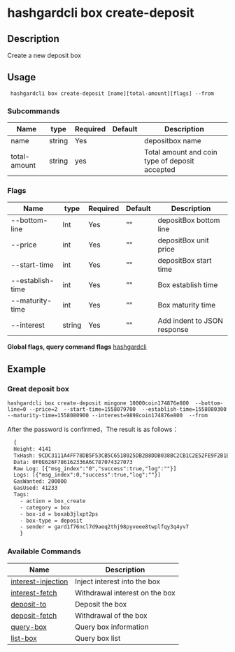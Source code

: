 # hashgardcli box create-deposit

## Description

Create a new deposit box


## Usage

```
 hashgardcli box create-deposit [name][total-amount][flags] --from
```

### Subcommands


| Name            | type  | Required  | Default| Description            |
| ------------ | ------ | -------- | ------ | -------------------- |
| name         | string | Yes       |        | depositbox name     |
| total-amount | string | yes       |        | Total amount and coin type of deposit accepted |

### Flags

| Name            | type  | Required  | Default| Description                      |
| ---------------- | ------ | -------- | ------ | ------------------------------ |
| --bottom-line    | Int    | Yes      | ""     | depositBox bottom line        |
| --price          | int    | Yes      | ""     |  depositBox unit price |
| --start-time     | int    | Yes       | ""     | depositBox start time               |
| --establish-time | int    | Yes      | ""     | Box establish time              |
| --maturity-time  | int    | Yes      | ""     | Box maturity time                   |
| --interest       | string | Yes      | ""     | Add indent to JSON response           |

**Global flags, query command flags** [hashgardcli](../README.md)

## Example
### Great deposit box
```shell
hashgardcli box create-deposit mingone 10000coin174876e800  --bottom-line=0 --price=2  --start-time=1558079700  --establish-time=1558080300 --maturity-time=1558080900 --interest=9898coin174876e800  --from
```
After the password is confirmed，The result is as follows：
```txt
  {
  Height: 4141
  TxHash: 9CDC3111A4FF78DB5F53CB5C6518025DB2B8DDB038BC2CB1C2E52FE9F2B1BD91
  Data: 0F0E626F786162336A6C787074327073
  Raw Log: [{"msg_index":"0","success":true,"log":""}]
  Logs: [{"msg_index":0,"success":true,"log":""}]
  GasWanted: 200000
  GasUsed: 41233
  Tags:
    - action = box_create
    - category = box
    - box-id = boxab3jlxpt2ps
    - box-type = deposit
    - sender = gard1f76ncl7d9aeq2thj98pyveee8twplfqy3q4yv7
    }
```



### Available Commands

| Name                                  | Description                    |
| ------------------------------------------- | ---------------------------- |
| [interest-injection](interest-injection.md) | Inject interest into the box |
| [interest-fetch](interest-fetch.md)         | Withdrawal interest on the box |
| [deposit-to](deposit-to.md)                 | Deposit the box |
| [deposit-fetch](deposit-fetch.md)           | Withdrawal of the box |
| [query-box](query-box.md)                   | Query box information   |
| [list-box](list-box.md)                     | Query box list       |
